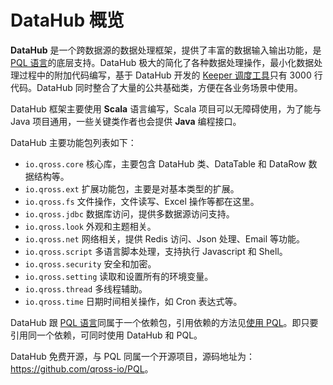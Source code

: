 # DataHub 概览

**DataHub** 是一个跨数据源的数据处理框架，提供了丰富的数据输入输出功能，是 [PQL 语言](/pql/overview.md)的底层支持。DataHub 极大的简化了各种数据处理操作，最小化数据处理过程中的附加代码编写，基于 DataHub 开发的 [Keeper 调度工具](/keeper/overview.md)只有 3000 行代码。DataHub 同时整合了大量的公共基础类，方便在各业务场景中使用。

DataHub 框架主要使用 **Scala** 语言编写，Scala 项目可以无障碍使用，为了能与 Java 项目通用，一些关键类作者也会提供 **Java** 编程接口。

DataHub 主要功能包列表如下：

* `io.qross.core` 核心库，主要包含 DataHub 类、DataTable 和 DataRow 数据结构等。
* `io.qross.ext` 扩展功能包，主要是对基本类型的扩展。
* `io.qross.fs` 文件操作，文件读写、Excel 操作等都在这里。
* `io.qross.jdbc` 数据库访问，提供多数据源访问支持。
* `io.qross.look` 外观和主题相关。
* `io.qross.net` 网络相关，提供 Redis 访问、Json 处理、Email 等功能。
* `io.qross.script` 多语言脚本处理，支持执行 Javascript 和 Shell。
* `io.qross.security` 安全和加密。
* `io.qross.setting` 读取和设置所有的环境变量。
* `io.qross.thread` 多线程辅助。
* `io.qross.time` 日期时间相关操作，如 Cron 表达式等。


DataHub 跟 [PQL 语言](/pql/overview.md)同属于一个依赖包，引用依赖的方法见[使用 PQL](/pql/use-pql.md)。即只要引用同一个依赖，可同时使用 DataHub 和 PQL。

DataHub 免费开源，与 PQL 同属一个开源项目，源码地址为：<https://github.com/qross-io/PQL>。